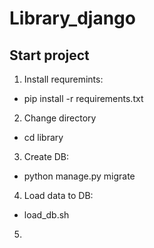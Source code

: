 # Library_django
## Start project

1. Install requremints:
  * pip install -r requirements.txt  
2. Change directory
  * cd library  
3. Create DB:
  * python manage.py migrate
4. Load data to DB:
  * load_db.sh
5. 

